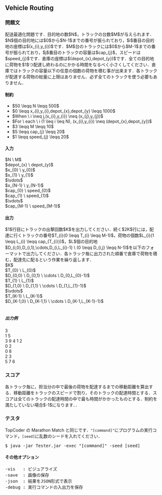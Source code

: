 <h2>Vehicle Routing</h2>

<h3>問題文</h3>
配送最適化問題です．目的地の数$N$，トラックの台数$M$が与えられます．$N$個の目的地には$0$から$N-1$までの番号が振られており，$i$番目の目的地の座標は$(x_{i},y_{i})$です．$M$台のトラックには$0$から$M-1$までの番号が振られており，$j$番目のトラックの容量は$cap_{j}$，スピードは$speed_{j}$です．倉庫の座標は$(depot_{x},depot_{y})$です．全ての目的地に荷物を$1$つ配達し終わるのにかかる時間をなるべく小さくしてください．倉庫ではトラックの容量以下の任意の個数の荷物を積む事が出来ます．各トラックが配達する荷物の総量に上限はありません．必ず全てのトラックを使う必要もありません．

<h4>制約</h4>
<ul>
<li>$50 \leqq N \leqq 500$</li>
<li>$0 \leqq x_{i},y_{i},depot_{x},depot_{y} \leqq 1000$</li>
<li>$When \ i \neq j,(x_{i},y_{i}) \neq (x_{j},y_{j})$</li>
<li>$For \ each \ i (1 \leq i \leq N), (x_{i},y_{i}) \neq (depot_{x},depot_{y})$</li>
<li>$3 \leqq M \leqq 10$</li>
<li>$5 \leqq cap_{j} \leqq 20$</li>
<li>$1 \leqq speed_{j} \leqq 20$</li>
</ul>

<h4>入力</h4>
<div class = "iodata">
$N \ M$<br>
$depot_{x} \ depot_{y}$<br>
$x_{0} \ y_{0}$<br>
$x_{1} \ y_{1}$<br>
$\vdots$<br>
$x_{N-1} \ y_{N-1}$<br>
$cap_{0} \ speed_{0}$<br>
$cap_{1} \ speed_{1}$<br>
$\vdots$<br>
$cap_{M-1} \ speed_{M-1}$<br>
</div>

<h4>出力</h4>
$1$行目にトラックの出撃回数$K$を出力してください．続く$2K$行には，配達に行くトラックの番号$T_{i}(0 \leqq T_{i} \leqq M-1)$，荷物の個数$L_{i}(1 \leqq L_{i} \leqq cap_{T_{i}})$，$L$個の目的地$D_{i,0},D_{i,1},\cdots,D_{i,L_{i}-1} \ (0 \leqq D_{i,j} \leqq N-1)$を以下のフォーマットで出力してください．各トラック毎に出力された順番で倉庫で荷物を積む，配達先に配るという作業を繰り返します．

<div class = "iodata">
$K$<br>
$T_{0} \ L_{0}$<br>
$D_{0,0} \ D_{0,1} \ \cdots \ D_{0,L_{0}-1}$<br>
$T_{1} \ L_{1}$<br>
$D_{1,0} \ D_{1,1} \ \cdots \ D_{1,L_{1}-1}$<br>
$\vdots$<br>
$T_{K-1} \ L_{K-1}$<br>
$D_{K-1,0} \ D_{K-1,1} \ \cdots \ D_{K-1,L_{K-1}-1}$<br>
</div>
<br>

<h5>出力例</h5>
<div class = "iodata">
3<br>
1 5<br>
3 9 4 1 2<br>
0 2<br>
0 8<br>
2 3<br>
5 7 6<br>
</div>

<h3>スコア</h3>
各トラック毎に，担当分の中で最後の荷物を配達するまでの移動距離を算出する．移動距離をトラックのスピードで割り，そのトラックの配達時間とする．スコアは全てのトラックの配達時間の中で最も時間がかかったものとする．制約を満たしていない場合$-1$になります．．

<h3>テスタ</h3>
TopCoder の Marathon Match と同じです．<code>"[command]"</code>にプログラムの実行コマンド，<code>[seed]</code>に乱数のシードを入れてください．
<div class = "iodata">
<pre>
$ java -jar Tester.jar -exec "[command]" -seed [seed]
</pre>
</div>

<h4>その他オプション</h4>
<pre>
-vis   : ビジュアライズ
-save  : 画像の保存
-json  : 結果をJSON形式で表示
-debug : 実行コマンドの入出力を保存
</pre>

